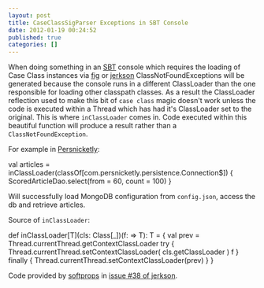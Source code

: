 ```yaml
---
layout: post
title: CaseClassSigParser Exceptions in SBT Console
date: 2012-01-19 00:24:52
published: true
categories: []
---
```

 
When doing something in an [SBT](http://code.google.com/p/simple-build-tool) console which requires the loading of Case Class instances via [fig](http://github.com/codahale/fig) or [jerkson](http://github.com/codahale/jerkson) ClassNotFoundExceptions will be generated because the console runs in a different ClassLoader than the one responsible for loading other classpath classes. As a result the ClassLoader reflection used to make this bit of `case class` magic doesn't work unless the code is executed within a Thread which has had it's ClassLoader set to the original. This is where `inClassLoader` comes in. Code executed within this beautiful function will produce a result rather than a `ClassNotFoundException`.

For example in [Persnicketly](http://github.com/bryanjswift/persnicketly):

<script src="https://gist.github.com/1637690.js?file=inClassLoaderExample.scala"></script>
<div class="noscript" markdown="1">
    val articles = inClassLoader(classOf[com.persnicketly.persistence.Connection$]) {
      ScoredArticleDao.select(from = 60, count = 100)
    }
</div>

Will successfully load MongoDB configuration from `config.json`, access the db and retrieve articles.

Source of `inClassLoader`:

<script src="https://gist.github.com/1637690.js?file=inClassLoader.scala"></script>
<div class="noscript" markdown="1">
    def inClassLoader[T](cls: Class[_])(f: => T): T = {
      val prev = Thread.currentThread.getContextClassLoader
      try {
        Thread.currentThread.setContextClassLoader(
           cls.getClassLoader
        )
        f
      } finally {
        Thread.currentThread.setContextClassLoader(prev)
      }
    }
</div>

Code provided by [softprops](http://github.com/softprops) in [issue #38 of jerkson](https://github.com/codahale/jerkson/issues/38).